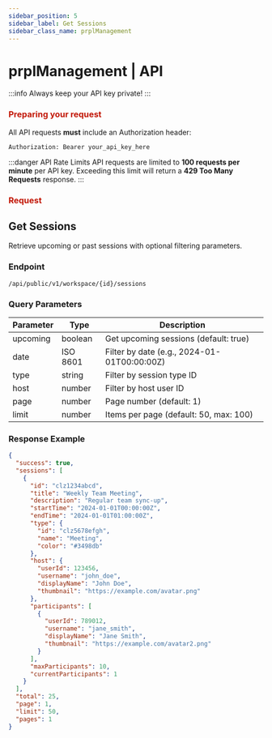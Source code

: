 ```yaml
---
sidebar_position: 5
sidebar_label: Get Sessions
sidebar_class_name: prplManagement
---
```


# prplManagement | API

:::info
Always keep your API key private!
:::

### <font color="#C21807">Preparing your request</font>

All API requests **must** include an Authorization header:

```http
Authorization: Bearer your_api_key_here
````

:::danger API Rate Limits
API requests are limited to **100 requests per minute** per API key. Exceeding this limit will return a **429 Too Many Requests** response.
:::

### <font color="#C21807">Request</font>

## Get Sessions

Retrieve upcoming or past sessions with optional filtering parameters.

### Endpoint

```text
/api/public/v1/workspace/{id}/sessions
```

### Query Parameters

| Parameter | Type     | Description                                 |
| --------- | -------- | ------------------------------------------- |
| upcoming  | boolean  | Get upcoming sessions (default: true)       |
| date      | ISO 8601 | Filter by date (e.g., 2024-01-01T00:00:00Z) |
| type      | string   | Filter by session type ID                   |
| host      | number   | Filter by host user ID                      |
| page      | number   | Page number (default: 1)                    |
| limit     | number   | Items per page (default: 50, max: 100)      |

### Response Example

```json
{
  "success": true,
  "sessions": [
    {
      "id": "clz1234abcd",
      "title": "Weekly Team Meeting",
      "description": "Regular team sync-up",
      "startTime": "2024-01-01T00:00:00Z",
      "endTime": "2024-01-01T01:00:00Z",
      "type": {
        "id": "clz5678efgh",
        "name": "Meeting",
        "color": "#3498db"
      },
      "host": {
        "userId": 123456,
        "username": "john_doe",
        "displayName": "John Doe",
        "thumbnail": "https://example.com/avatar.png"
      },
      "participants": [
        {
          "userId": 789012,
          "username": "jane_smith",
          "displayName": "Jane Smith",
          "thumbnail": "https://example.com/avatar2.png"
        }
      ],
      "maxParticipants": 10,
      "currentParticipants": 1
    }
  ],
  "total": 25,
  "page": 1,
  "limit": 50,
  "pages": 1
}
```